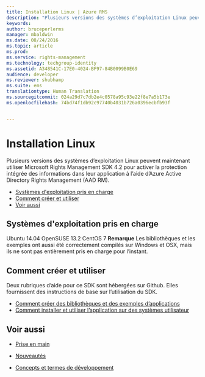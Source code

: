 ```yaml
---
title: Installation Linux | Azure RMS
description: "Plusieurs versions des systèmes d’exploitation Linux peuvent maintenant utiliser Microsoft Rights Management SDK 4.2."
keywords: 
author: bruceperlerms
manager: mbaldwin
ms.date: 08/24/2016
ms.topic: article
ms.prod: 
ms.service: rights-management
ms.technology: techgroup-identity
ms.assetid: A348541C-17E0-4024-BF97-84B0099B0E69
audience: developer
ms.reviewer: shubhamp
ms.suite: ems
translationtype: Human Translation
ms.sourcegitcommit: 024a29d7c7db2e4c0578a95c93e22f8e7a5b173e
ms.openlocfilehash: 74bd74f1db92c97740b4031b726a0396ecbfb93f


---
```


# Installation Linux


Plusieurs versions des systèmes d’exploitation Linux peuvent maintenant utiliser Microsoft Rights Management SDK 4.2 pour activer la protection intégrée des informations dans leur application à l’aide d’Azure Active Directory Rights Management (AAD RM).

-   [Systèmes d'exploitation pris en charge](#supported-operating-systems)
-   [Comment créer et utiliser](#how-to-build-and-use)
-   [Voir aussi](#see-also)

## Systèmes d'exploitation pris en charge


Ubuntu 14.04 OpenSUSE 13.2 CentOS 7 **Remarque** Les bibliothèques et les exemples ont aussi été correctement compilés sur Windows et OSX, mais ils ne sont pas entièrement pris en charge pour l’instant.

 

## Comment créer et utiliser

Deux rubriques d’aide pour ce SDK sont hébergées sur Github. Elles fournissent des instructions de base sur l’utilisation du SDK.

-   [Comment créer des bibliothèques et des exemples d’applications](https://github.com/AzureAD/rms-sdk-for-cpp/blob/master/docs/how_to_build_it.md)
-   [Comment installer et utiliser l’application sur des systèmes utilisateur](https://github.com/AzureAD/rms-sdk-for-cpp/blob/master/docs/how_to_use_it.md)

## Voir aussi

* [Prise en main](get-started.md)

* [Nouveautés](release-notes.md)

* [Concepts et termes de développement](core-concepts.md)

 

 






<!--HONumber=Aug16_HO4-->


